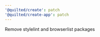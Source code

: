 ```yaml
---
'@quilted/create': patch
'@quilted/create-app': patch
---
```


Remove stylelint and browserlist packages
